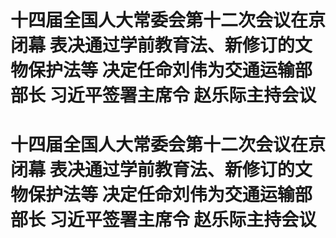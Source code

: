 # 十四届全国人大常委会第十二次会议在京闭幕 表决通过学前教育法、新修订的文物保护法等 决定任命刘伟为交通运输部部长 习近平签署主席令 赵乐际主持会议

# 十四届全国人大常委会第十二次会议在京闭幕 表决通过学前教育法、新修订的文物保护法等 决定任命刘伟为交通运输部部长 习近平签署主席令 赵乐际主持会议

